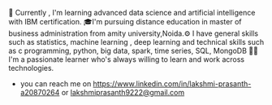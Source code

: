 📕 Currently , I'm learning advanced data science and artificial intelligence with IBM certification.
🎓I'm pursuing distance education in master of business administration from amity university,Noida.⚙️ I have general skills such as statistics, machine learning , deep learning and technical skills such as c programming, python, big data, spark, time series, SQL, MongoDB
🧑‍💻 I'm a passionate learner who's always willing to learn and work across technologies.
- you can reach  me on https://www.linkedin.com/in/lakshmi-prasanth-a20870264 or lakshmiprasanth9222@gmail.com
